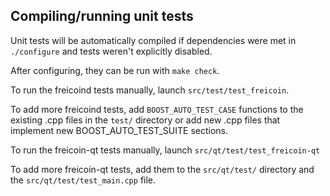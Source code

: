 Compiling/running unit tests
------------------------------------

Unit tests will be automatically compiled if dependencies were met in `./configure`
and tests weren't explicitly disabled.

After configuring, they can be run with `make check`.

To run the freicoind tests manually, launch `src/test/test_freicoin`.

To add more freicoind tests, add `BOOST_AUTO_TEST_CASE` functions to the existing
.cpp files in the `test/` directory or add new .cpp files that
implement new BOOST_AUTO_TEST_SUITE sections.

To run the freicoin-qt tests manually, launch `src/qt/test/test_freicoin-qt`

To add more freicoin-qt tests, add them to the `src/qt/test/` directory and
the `src/qt/test/test_main.cpp` file.
